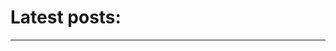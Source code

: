 <script setup>
import PostCard from "../.vitepress/components/PostCard.vue"
import posts from './posts.json'
import { useData } from 'vitepress'
const { isDark } = useData()
</script>


# Latest posts:
---


<div class="container">
<PostCard
  v-for="post in posts"
  :key="post.name"
  :post="post"
  :isDark=isDark
/>
</div>

<style lang="css" scoped>
.container {
  max-width: 1200px;
  margin: 0 auto;
  display: grid;
  gap: 0.5rem;
  grid-template-columns: repeat(auto-fit, minmax(300px, 1fr));
}
</style>